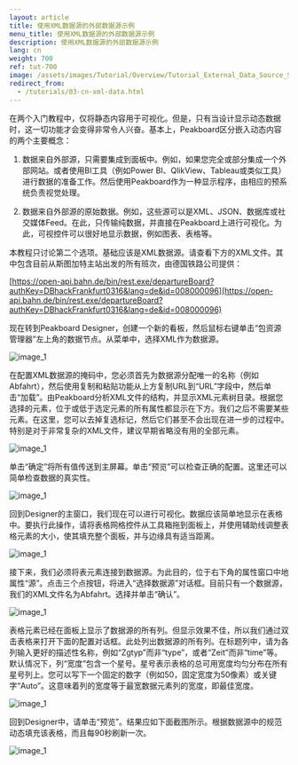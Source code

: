 ```yaml
---
layout: article
title: 使用XML数据源的外部数据源示例
menu_title: 使用XML数据源的外部数据源示例
description: 使用XML数据源的外部数据源示例
lang: cn
weight: 700
ref: tut-700
image: /assets/images/Tutorial/Overview/Tutorial_External_Data_Source_Small.png
redirect_from:
  - /tutorials/03-cn-xml-data.html
---
```

在两个入门教程中，仅将静态内容用于可视化。但是，只有当设计显示动态数据时，这一切功能才会变得非常令人兴奋。基本上，Peakboard区分嵌入动态内容的两个主要概念：

1. 数据来自外部源，只需要集成到面板中。例如，如果您完全或部分集成一个外部网站。或者使用BI工具（例如Power BI、QlikView、Tableau或类似工具）进行数据的准备工作。然后使用Peakboard作为一种显示程序，由相应的预系统负责视觉处理。

2. 数据来自外部源的原始数据。例如，这些源可以是XML、JSON、数据库或社交媒体Feed。在此，只传输纯数据，并直接在Peakboard上进行可视化。为此，可视控件可以很好地显示数据，例如图表、表格等。

本教程只讨论第二个选项。基础应该是XML数据源。请查看下方的XML文件。其中包含目前从斯图加特主站出发的所有班次，由德国铁路公司提供：

[https://open-api.bahn.de/bin/rest.exe/departureBoard?authKey=DBhackFrankfurt0316&lang=de&id=008000096](https://open-api.bahn.de/bin/rest.exe/departureBoard?authKey=DBhackFrankfurt0316&lang=de&id=008000096)

现在转到Peakboard Designer，创建一个新的看板，然后鼠标右键单击“包资源管理器”左上角的数据节点。从菜单中，选择XML作为数据源。

![image_1](/assets/images/Tutorial/XML/TutorialExterneDatenquelle01.png)

在配置XML数据源的掩码中，您必须首先为数据源分配唯一的名称（例如Abfahrt），然后使用复制和粘贴功能从上方复制URL到“URL”字段中，然后单击“加载”。由Peakboard分析XML文件的结构，并显示XML元素树目录。根据您选择的元素，位于或低于选定元素的所有属性都显示在下方。我们之后不需要某些元素。在这里，您可以去掉复选标记，然后它们甚至不会出现在进一步的过程中。特别是对于非常复杂的XML文件，建议早期省略没有用的全部元素。

![image_1](/assets/images/Tutorial/XML/TutorialExterneDatenquelle02.png)

单击“确定”将所有值传送到主屏幕。单击“预览”可以检查正确的配置。这里还可以简单检查数据的真实性。

![image_1](/assets/images/Tutorial/XML/TutorialExterneDatenquelle03.png)

回到Designer的主窗口，我们现在可以进行可视化。数据应该简单地显示在表格中。要执行此操作，请将表格网格控件从工具箱拖到面板上，并使用辅助线调整表格元素的大小，使其填充整个面板，并与边缘具有适当距离。

![image_1](/assets/images/Tutorial/XML/TutorialExterneDatenquelle04.png)

接下来，我们必须将表元素连接到数据源。为此目的，位于右下角的属性窗口中地属性“源”。点击三个点按钮，将进入“选择数据源”对话框。目前只有一个数据源，我们的XML文件名为Abfahrt。选择并单击“确认”。

![image_1](/assets/images/Tutorial/XML/TutorialExterneDatenquelle05.png)

表格元素已经在面板上显示了数据源的所有列。但显示效果不佳，所以我们通过双击表格来打开下面的配置对话框。此处列出数据源的所有列。在标题列中，请为各列输入更好的描述性名称，例如“Zgtyp”而非“type”，或者“Zeit”而非“time”等。默认情况下，列“宽度”包含一个星号。星号表示表格的总可用宽度均匀分布在所有星号列上。您可以写下一个固定的数字（例如50，固定宽度为50像素）或关键字“Auto”。这意味着列的宽度等于最宽数据元素列的宽度，即最佳宽度。

![image_1](/assets/images/Tutorial/XML/TutorialExterneDatenquelle06.png)

回到Designer中，请单击“预览”。结果应如下面截图所示。根据数据源中的规范动态填充该表格，而且每90秒刷新一次。

![image_1](/assets/images/Tutorial/XML/TutorialExterneDatenquelle07.png)
